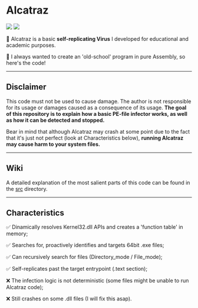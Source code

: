 # Alcatraz
![](https://img.shields.io/badge/NASM-x64-brown) ![](https://img.shields.io/badge/GoLink-1.0.4.2-brightgreen)

:dart: Alcatraz is a basic **self-replicating Virus** I developed for educational and academic purposes. 

:hammer: I always wanted to create an 'old-school' program in pure Assembly, so here's the code!

-----------------------------------------------------------------------------------------------------------------------------------------------------------------------

## Disclaimer

This code must not be used to cause damage. The author is not responsible for its usage or damages caused as a consequence of its usage. **The goal of this repository is to explain how a basic PE-file infector works, as well as how it can be detected and stopped.**

Bear in mind that although Alcatraz may crash at some point due to the fact that it's just not perfect (look at Characteristics below), **running Alcatraz may cause harm to your system files.**

-----------------------------------------------------------------------------------------------------------------------------------------------------------------------

## Wiki
A detailed explanation of the most salient parts of this code can be found in the [src](https://github.com/lem0nSec/Alcatraz/tree/main/src) directory.

-----------------------------------------------------------------------------------------------------------------------------------------------------------------------

## Characteristics

:white_check_mark: Dinamically resolves Kernel32.dll APIs and creates a 'function table' in memory;

:white_check_mark: Searches for, proactively identifies and targets 64bit .exe files;

:white_check_mark: Can recursively search for files (Directory_mode / File_mode);

:white_check_mark: Self-replicates past the target entrypoint (.text section);

:x: The infection logic is not deterministic (some files might be unable to run Alcatraz code);

:x: Still crashes on some .dll files (I will fix this asap).
